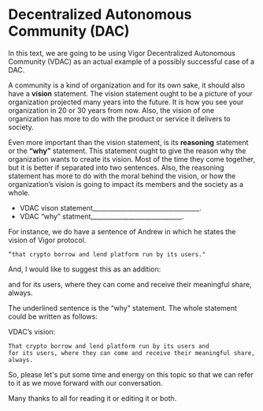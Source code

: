  # Decentralized Autonomous Community (DAC)

In this text, we are going to be using Vigor Decentralized Autonomous Community (VDAC) as an actual example of a possibly successful case of a DAC.

A community is a kind of organization and for its own sake, it should also have a **vision** statement. The vision statement ought to be a picture of your organization projected many years into the future. It is how you see your organization in 20 or 30 years from now. Also, the vision of one organization has more to do with the product or service it delivers to society.

Even more important than the vision statement, is its **reasoning** statement or the **“why”** statement. This statement ought to give the reason why the organization wants to create its vision. Most of the time they come together, but it is better if separated into two sentences. Also, the reasoning statement has more to do with the moral behind the vision, or how the organization’s vision is going to impact its members and the society as a whole. 

* VDAC vison statement__________________________________.
* VDAC “why” statment_____________________________.

For instance, we do have a sentence of Andrew in which he states the vision of Vigor protocol.
```
“that crypto borrow and lend platform run by its users."
```
And, I would like to suggest this as an addition:

and for its users, where they can come and receive their meaningful share, always.  

The underlined sentence is the “why” statement. The whole statement could be written as follows: 

VDAC’s vision: 
```
That crypto borrow and lend platform run by its users and 
for its users, where they can come and receive their meaningful share, always.
```
So, please let's put some time and energy on this topic so that we can refer to it as we move forward with our conversation.

Many thanks to all for reading it or editing it or both.

